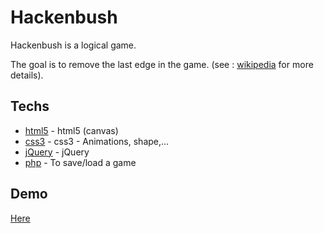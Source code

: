 Hackenbush
=========

Hackenbush is a logical game.

The goal is to remove the last edge in the game. (see : [wikipedia] for more details).

Techs
-----------

* [html5] - html5 (canvas)
* [css3] - css3 - Animations, shape,...
* [jQuery] - jQuery
* [php] - To save/load a game

Demo
-----------

[Here]

  [html5]: http://www.w3schools.com/html/html5_intro.asp
  [css3]: http://www.w3schools.com/css3/
  [jQuery]: http://jquery.com
  [php]: http://php.net/
  [wikipedia]: http://en.wikipedia.org/wiki/Hackenbush
  [Here]: http://goo.gl/PeQFU
